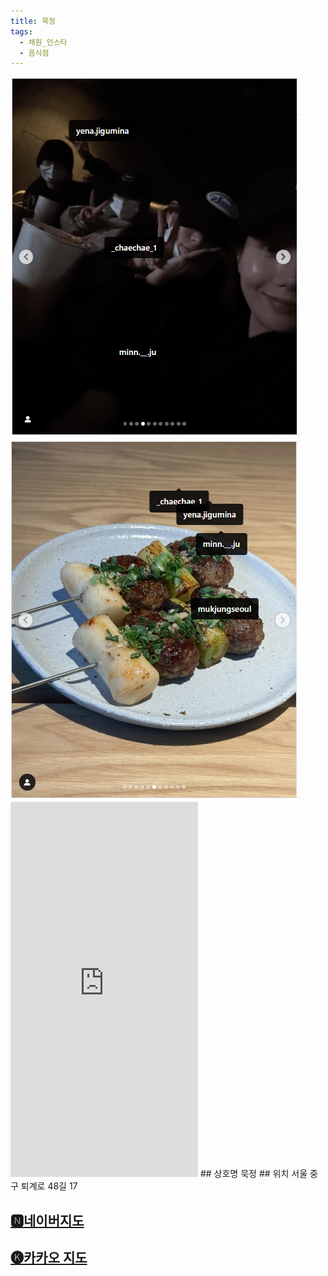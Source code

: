 ```yaml
---
title: 묵정
tags:
  - 채원_인스타
  - 음식점
---
```

<img src="assets/1740895407.png">
<img src="assets/1740895408.png">
<iframe src="https://www.instagram.com/p/DGr3Ce4Toet/embed" frameborder="0" scrolling="auto" allowtransparency="true" height="600"></iframe>
## 상호명
묵정
## 위치
서울 중구 퇴계로 48길 17

## [🅽네이버지도](https://naver.me/FHlg0LKc)

## [🅚카카오 지도](https://place.map.kakao.com/548731018)